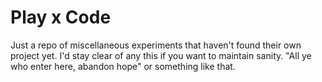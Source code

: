 # Play x Code

Just a repo of miscellaneous experiments that haven't found their own project yet. I'd stay clear of any this if you want to maintain sanity. "All ye who enter here, abandon hope" or something like that.

